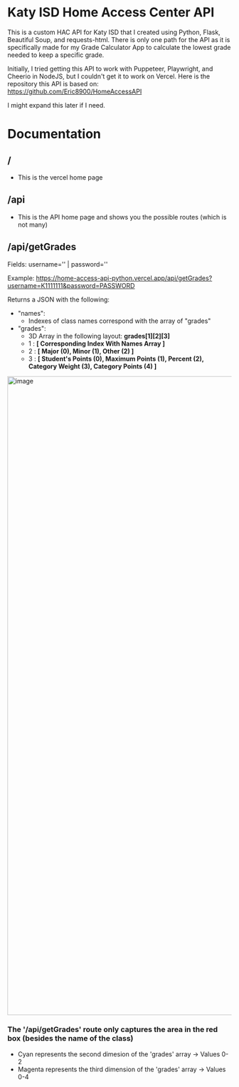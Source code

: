 # Katy ISD Home Access Center API

This is a custom HAC API for Katy ISD that I created using Python, Flask, Beautiful Soup, and requests-html. There is only one path for the API as it is specifically made for my Grade Calculator App to calculate the lowest grade needed to keep a specific grade. 

Initially, I tried getting this API to work with Puppeteer, Playwright, and Cheerio in NodeJS, but I couldn't get it to work on Vercel. Here is the repository this API is based on: https://github.com/Eric8900/HomeAccessAPI

I might expand this later if I need.

# Documentation

## /
- This is the vercel home page

## /api
- This is the API home page and shows you the possible routes (which is not many)

## /api/getGrades
Fields: username='' | password=''

Example: https://home-access-api-python.vercel.app/api/getGrades?username=K1111111&password=PASSWORD

Returns a JSON with the following:
- "names":
  - Indexes of class names correspond with the array of "grades"
- "grades":
  - 3D Array in the following layout: <strong>grades[1][2][3]</strong>
  - 1 : <strong>[ Corresponding Index With Names Array ]</strong>
  - 2 : <strong>[ Major (0), Minor (1), Other (2) ]</strong>
  - 3 : <strong>[ Student's Points (0), Maximum Points (1), Percent (2), Category Weight (3), Category Points (4) ]</strong>

<img width="1434" alt="image" src="https://github.com/Eric8900/HomeAccessAPI-Python/assets/89477025/91a8ff1a-89ee-4fba-8d27-7fb4c3d94a38">

### The '/api/getGrades' route only captures the area in the red box (besides the name of the class)
- Cyan represents the second dimesion of the 'grades' array -> Values 0-2
- Magenta represents the third dimension of the 'grades' array -> Values 0-4
